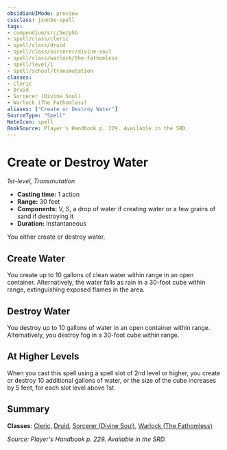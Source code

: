 ```yaml
---
obsidianUIMode: preview
cssclass: json5e-spell
tags:
- compendium/src/5e/phb
- spell/class/cleric
- spell/class/druid
- spell/class/sorcerer/divine-soul
- spell/class/warlock/the-fathomless
- spell/level/1
- spell/school/transmutation
classes:
- Cleric
- Druid
- Sorcerer (Divine Soul)
- Warlock (The Fathomless)
aliases: ["Create or Destroy Water"]
SourceType: "Spell"
NoteIcon: spell
BookSource: Player's Handbook p. 229. Available in the SRD.
---
```

# Create or Destroy Water
*1st-level, Transmutation*  

- **Casting time:** 1 action
- **Range:** 30 feet
- **Components:** V, S, a drop of water if creating water or a few grains of sand if destroying it
- **Duration:** Instantaneous

You either create or destroy water.

## Create Water

You create up to 10 gallons of clean water within range in an open container. Alternatively, the water falls as rain in a 30-foot cube within range, extinguishing exposed flames in the area.

## Destroy Water

You destroy up to 10 gallons of water in an open container within range. Alternatively, you destroy fog in a 30-foot cube within range.

## At Higher Levels

When you cast this spell using a spell slot of 2nd level or higher, you create or destroy 10 additional gallons of water, or the size of the cube increases by 5 feet, for each slot level above 1st.

## Summary

**Classes**: [Cleric](/2-Mechanics/CLI/classes/cleric.md), [Druid](/2-Mechanics/CLI/classes/druid.md), [Sorcerer (Divine Soul)](/2-Mechanics/CLI/classes/sorcerer-divine-soul-xge.md), [Warlock (The Fathomless)](/2-Mechanics/CLI/classes/warlock-the-fathomless-tce.md)

*Source: Player's Handbook p. 229. Available in the SRD.*